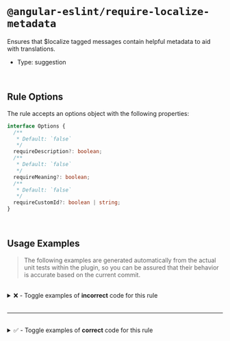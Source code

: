<!--

  DO NOT EDIT.

  This markdown file was autogenerated using a mixture of the following files as the source of truth for its data:
  - ../../src/rules/require-localize-metadata.ts
  - ../../tests/rules/require-localize-metadata/cases.ts

  In order to update this file, it is therefore those files which need to be updated, as well as potentially the generator script:
  - ../../../../tools/scripts/generate-rule-docs.ts

-->

<br>

# `@angular-eslint/require-localize-metadata`

Ensures that $localize tagged messages contain helpful metadata to aid with translations.

- Type: suggestion

<br>

## Rule Options

The rule accepts an options object with the following properties:

```ts
interface Options {
  /**
   * Default: `false`
   */
  requireDescription?: boolean;
  /**
   * Default: `false`
   */
  requireMeaning?: boolean;
  /**
   * Default: `false`
   */
  requireCustomId?: boolean | string;
}

```

<br>

## Usage Examples

> The following examples are generated automatically from the actual unit tests within the plugin, so you can be assured that their behavior is accurate based on the current commit.

<br>

<details>
<summary>❌ - Toggle examples of <strong>incorrect</strong> code for this rule</summary>

<br>

#### Custom Config

```json
{
  "rules": {
    "@angular-eslint/require-localize-metadata": [
      "error",
      {
        "requireDescription": true
      }
    ]
  }
}
```

<br>

#### ❌ Invalid Code

```ts
const localizedText = $localize`Hello i18n!`;
                               ~~~~~~~~~~~~~
```

<br>

---

<br>

#### Custom Config

```json
{
  "rules": {
    "@angular-eslint/require-localize-metadata": [
      "error",
      {
        "requireDescription": true
      }
    ]
  }
}
```

<br>

#### ❌ Invalid Code

```ts
const localizedTexts = {
  helloI18n: $localize`:An introduction header for this sample:Hello i18n!`
};
localizedTexts.helloI18n = $localize`Hello i18n!`;
                                    ~~~~~~~~~~~~~
```

<br>

---

<br>

#### Custom Config

```json
{
  "rules": {
    "@angular-eslint/require-localize-metadata": [
      "error",
      {
        "requireDescription": true
      }
    ]
  }
}
```

<br>

#### ❌ Invalid Code

```ts
return $localize`Hello i18n!`;
                ~~~~~~~~~~~~~
```

<br>

---

<br>

#### Custom Config

```json
{
  "rules": {
    "@angular-eslint/require-localize-metadata": [
      "error",
      {
        "requireDescription": true
      }
    ]
  }
}
```

<br>

#### ❌ Invalid Code

```ts
someFunction($localize`Hello i18n!`);
                      ~~~~~~~~~~~~~
```

<br>

---

<br>

#### Custom Config

```json
{
  "rules": {
    "@angular-eslint/require-localize-metadata": [
      "error",
      {
        "requireDescription": true
      }
    ]
  }
}
```

<br>

#### ❌ Invalid Code

```ts
const localizedText = $localize`:site header|:Hello i18n!`;
                               ~~~~~~~~~~~~~~~~~~~~~~~~~~~
```

<br>

---

<br>

#### Custom Config

```json
{
  "rules": {
    "@angular-eslint/require-localize-metadata": [
      "error",
      {
        "requireDescription": true
      }
    ]
  }
}
```

<br>

#### ❌ Invalid Code

```ts
const localizedText = $localize`:@@custom_id:Hello i18n!`;
                               ~~~~~~~~~~~~~~~~~~~~~~~~~~
```

<br>

---

<br>

#### Custom Config

```json
{
  "rules": {
    "@angular-eslint/require-localize-metadata": [
      "error",
      {
        "requireDescription": true
      }
    ]
  }
}
```

<br>

#### ❌ Invalid Code

```ts
const localizedText = $localize`:site header|@@custom_id:Hello i18n!`;
                               ~~~~~~~~~~~~~~~~~~~~~~~~~~~~~~~~~~~~~~
```

<br>

---

<br>

#### Custom Config

```json
{
  "rules": {
    "@angular-eslint/require-localize-metadata": [
      "error",
      {
        "requireMeaning": true
      }
    ]
  }
}
```

<br>

#### ❌ Invalid Code

```ts
const localizedText = $localize`Hello i18n!`;
                               ~~~~~~~~~~~~~
```

<br>

---

<br>

#### Custom Config

```json
{
  "rules": {
    "@angular-eslint/require-localize-metadata": [
      "error",
      {
        "requireDescription": true,
        "requireMeaning": true
      }
    ]
  }
}
```

<br>

#### ❌ Invalid Code

```ts
const localizedText = $localize`:An introduction header for this sample:Hello i18n!`;
                               ~~~~~~~~~~~~~~~~~~~~~~~~~~~~~~~~~~~~~~~~~~~~~~~~~~~~~
```

<br>

---

<br>

#### Custom Config

```json
{
  "rules": {
    "@angular-eslint/require-localize-metadata": [
      "error",
      {
        "requireMeaning": true
      }
    ]
  }
}
```

<br>

#### ❌ Invalid Code

```ts
const localizedText = $localize`:|An introduction header for this sample:Hello i18n!`;
                               ~~~~~~~~~~~~~~~~~~~~~~~~~~~~~~~~~~~~~~~~~~~~~~~~~~~~~~
```

<br>

---

<br>

#### Custom Config

```json
{
  "rules": {
    "@angular-eslint/require-localize-metadata": [
      "error",
      {
        "requireDescription": true,
        "requireMeaning": true
      }
    ]
  }
}
```

<br>

#### ❌ Invalid Code

```ts
const localizedText = $localize`:Hello i18n!`;
                               ~~~~~~~~~~~~~~
```

<br>

---

<br>

#### Custom Config

```json
{
  "rules": {
    "@angular-eslint/require-localize-metadata": [
      "error",
      {
        "requireCustomId": true
      }
    ]
  }
}
```

<br>

#### ❌ Invalid Code

```ts
const localizedText = $localize`Hello i18n!`;
                               ~~~~~~~~~~~~~
```

<br>

---

<br>

#### Custom Config

```json
{
  "rules": {
    "@angular-eslint/require-localize-metadata": [
      "error",
      {
        "requireCustomId": true
      }
    ]
  }
}
```

<br>

#### ❌ Invalid Code

```ts
const localizedText = $localize`:@some.custom.id:Hello i18n!`;
                               ~~~~~~~~~~~~~~~~~~~~~~~~~~~~~~
```

<br>

---

<br>

#### Custom Config

```json
{
  "rules": {
    "@angular-eslint/require-localize-metadata": [
      "error",
      {
        "requireCustomId": true
      }
    ]
  }
}
```

<br>

#### ❌ Invalid Code

```ts
const localizedText = $localize`:meaning|description:Hello i18n!`;
                               ~~~~~~~~~~~~~~~~~~~~~~~~~~~~~~~~~~
```

<br>

---

<br>

#### Custom Config

```json
{
  "rules": {
    "@angular-eslint/require-localize-metadata": [
      "error",
      {
        "requireCustomId": "^some.wrong.pattern$"
      }
    ]
  }
}
```

<br>

#### ❌ Invalid Code

```ts
const localizedText = $localize`:@@some.custom.id:Hello i18n!`;
                               ~~~~~~~~~~~~~~~~~~~~~~~~~~~~~~~
```

</details>

<br>

---

<br>

<details>
<summary>✅ - Toggle examples of <strong>correct</strong> code for this rule</summary>

<br>

#### Default Config

```json
{
  "rules": {
    "@angular-eslint/require-localize-metadata": [
      "error"
    ]
  }
}
```

<br>

#### ✅ Valid Code

```ts
const localizedText = $localize`Hello i18n!`;
```

<br>

---

<br>

#### Default Config

```json
{
  "rules": {
    "@angular-eslint/require-localize-metadata": [
      "error"
    ]
  }
}
```

<br>

#### ✅ Valid Code

```ts
const localizedText = $localize`:site header|:Hello i18n!`;
```

<br>

---

<br>

#### Default Config

```json
{
  "rules": {
    "@angular-eslint/require-localize-metadata": [
      "error"
    ]
  }
}
```

<br>

#### ✅ Valid Code

```ts
const localizedText = $localize`:@@custom_id:Hello i18n!`;
```

<br>

---

<br>

#### Default Config

```json
{
  "rules": {
    "@angular-eslint/require-localize-metadata": [
      "error"
    ]
  }
}
```

<br>

#### ✅ Valid Code

```ts
const localizedText = $localize`:site header|@@custom_id:Hello i18n!`;
```

<br>

---

<br>

#### Custom Config

```json
{
  "rules": {
    "@angular-eslint/require-localize-metadata": [
      "error",
      {
        "requireDescription": true
      }
    ]
  }
}
```

<br>

#### ✅ Valid Code

```ts
let localizedText = $localize`:An introduction header for this sample:Hello i18n!`;
localizedText = $localize`:An introduction header for this sample modified:Hello i18n modified!`;
```

<br>

---

<br>

#### Custom Config

```json
{
  "rules": {
    "@angular-eslint/require-localize-metadata": [
      "error",
      {
        "requireDescription": true
      }
    ]
  }
}
```

<br>

#### ✅ Valid Code

```ts
const localizedTexts = {
  helloI18n: $localize`:An introduction header for this sample:Hello i18n!`
};
localizedTexts.helloI18n = $localize`:An introduction header for this sample modified:Hello i18n modified!`;
```

<br>

---

<br>

#### Custom Config

```json
{
  "rules": {
    "@angular-eslint/require-localize-metadata": [
      "error",
      {
        "requireDescription": true
      }
    ]
  }
}
```

<br>

#### ✅ Valid Code

```ts
return $localize`:An introduction header for this sample:Hello i18n!`;
```

<br>

---

<br>

#### Custom Config

```json
{
  "rules": {
    "@angular-eslint/require-localize-metadata": [
      "error",
      {
        "requireDescription": true
      }
    ]
  }
}
```

<br>

#### ✅ Valid Code

```ts
someFunction($localize`:An introduction header for this sample:Hello i18n!`);
```

<br>

---

<br>

#### Custom Config

```json
{
  "rules": {
    "@angular-eslint/require-localize-metadata": [
      "error",
      {
        "requireDescription": true
      }
    ]
  }
}
```

<br>

#### ✅ Valid Code

```ts
const localizedText = `Hello i18n!`;
```

<br>

---

<br>

#### Custom Config

```json
{
  "rules": {
    "@angular-eslint/require-localize-metadata": [
      "error",
      {
        "requireMeaning": true
      }
    ]
  }
}
```

<br>

#### ✅ Valid Code

```ts
const localizedText = $localize`:site header|:Hello i18n!`;
```

<br>

---

<br>

#### Custom Config

```json
{
  "rules": {
    "@angular-eslint/require-localize-metadata": [
      "error",
      {
        "requireDescription": true,
        "requireMeaning": true
      }
    ]
  }
}
```

<br>

#### ✅ Valid Code

```ts
const localizedText = $localize`:site header|An introduction header for this sample:Hello i18n!`;
```

<br>

---

<br>

#### Custom Config

```json
{
  "rules": {
    "@angular-eslint/require-localize-metadata": [
      "error",
      {
        "requireCustomId": true
      }
    ]
  }
}
```

<br>

#### ✅ Valid Code

```ts
const localizedText = $localize`:@@some.custom.id:Hello i18n!`;
```

<br>

---

<br>

#### Custom Config

```json
{
  "rules": {
    "@angular-eslint/require-localize-metadata": [
      "error",
      {
        "requireCustomId": "^some.*id$"
      }
    ]
  }
}
```

<br>

#### ✅ Valid Code

```ts
const localizedText = $localize`:@@some.custom.id:Hello i18n!`;
```

</details>

<br>
